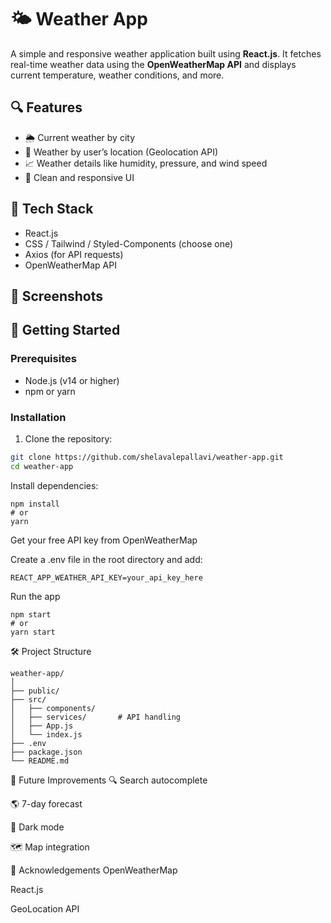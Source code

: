 # 🌤️ Weather App

A simple and responsive weather application built using **React.js**. It fetches real-time weather data using the **OpenWeatherMap API** and displays current temperature, weather conditions, and more.

## 🔍 Features

- 🌦️ Current weather by city
- 📍 Weather by user’s location (Geolocation API)
- 📈 Weather details like humidity, pressure, and wind speed
- 🎨 Clean and responsive UI

## 🧰 Tech Stack

- React.js
- CSS / Tailwind / Styled-Components (choose one)
- Axios (for API requests)
- OpenWeatherMap API

## 📸 Screenshots

<!-- Add screenshots or demo gif here -->

## 🚀 Getting Started

### Prerequisites

- Node.js (v14 or higher)
- npm or yarn

### Installation

1. Clone the repository:

```bash
git clone https://github.com/shelavalepallavi/weather-app.git
cd weather-app
```
Install dependencies:
```
npm install
# or
yarn
```
Get your free API key from OpenWeatherMap

Create a .env file in the root directory and add:
```
REACT_APP_WEATHER_API_KEY=your_api_key_here
```
Run the app
```
npm start
# or
yarn start
```
🛠️ Project Structure
```
weather-app/
│
├── public/
├── src/
│   ├── components/
│   ├── services/       # API handling
│   ├── App.js
│   └── index.js
├── .env
├── package.json
└── README.md
```
🧪 Future Improvements
🔍 Search autocomplete

🌎 7-day forecast

🌙 Dark mode

🗺️ Map integration


🙌 Acknowledgements
OpenWeatherMap

React.js

GeoLocation API
